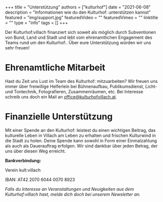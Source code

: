 +++
title = "Unterstützung"
authors = ["kulturhof"]
date = "2021-06-08"
description = "Informationen wie du den Kulturhof: unterstützen kannst"
featured = "img/support.jpg"
featuredVideo = ""
featuredVimeo = ""
linktitle = ""
type = "info"
tags = []
+++

Der Kulturhof:villach finanziert sich soweit als möglich durch Subventionen von Bund, Land und Stadt und lebt vom ehrenamtlichen Engagement des Teams rund um den Kulturhof:.
Über eure Unterstützung würden wir uns sehr freuen!

# Ehrenamtliche Mitarbeit

Hast du Zeit uns Lust im Team des Kulturhof: mitzuarbeiten? Wir freuen uns immer über freiwillige Helferlein bei Bühnenaufbau, Publikumsdienst, Licht- und Tontechnik, 
Fotografieren, Zusammenräumen, etc. Bei Interesse schreib uns doch ein Mail an office@kulturhofvillach.at.

# Finanzielle Unterstützung

Mit einer Spende an den Kulturhof: leistest du einen wichtigen Beitrag, das kulturelle Leben in Villach am Leben zu erhalten und frischen Kulturwind in die Stadt zu holen. Deine Spende kann sowohl in Form einer Einmalzahlung als auch als Dauerauftrag erfolgen. Wir sind dankbar über jeden Betrag, der uns über diesen Weg erreicht.

**Bankverbindung:**

Verein kult:villach

IBAN: AT42 2070 6044 0070 8923

*Falls du Interesse an Veranstaltungen und Neuigkeiten aus dem Kulturhof:villach hast, melde dich doch bei unserem Newsletter an.*

